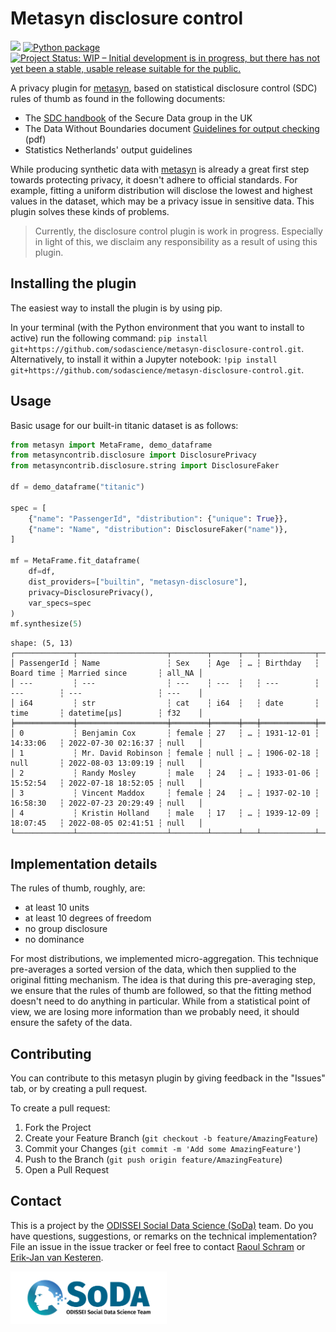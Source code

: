 # Metasyn disclosure control
[![](https://img.shields.io/badge/metasyn-plugin-blue?logo=python&logoColor=white)](https://github.com/sodascience/metasyn)
[![Python package](https://github.com/sodascience/metasyn-disclosure-control/actions/workflows/python-package.yml/badge.svg)](https://github.com/sodascience/metasyn-disclosure-control/actions/workflows/python-package.yml)
[![Project Status: WIP – Initial development is in progress, but there has not yet been a stable, usable release suitable for the public.](https://www.repostatus.org/badges/latest/wip.svg)](https://www.repostatus.org/#wip)

A privacy plugin for [metasyn](https://github.com/sodascience/metasyn), based on statistical disclosure control (SDC) rules of thumb as found in the following documents:

- The [SDC handbook](https://securedatagroup.org/guides-and-resources/sdc-handbook/) of the Secure Data group in the UK
- The Data Without Boundaries document [Guidelines for output checking](https://wayback.archive-it.org/12090/*/https:/cros-legacy.ec.europa.eu/system/files/dwb_standalone-document_output-checking-guidelines.pdf) (pdf)
- Statistics Netherlands' output guidelines

While producing synthetic data with [metasyn](https://github.com/sodascience/metasyn) is already a great first step towards protecting privacy, it doesn't adhere to official standards. For example, fitting a uniform distribution will disclose the lowest and highest values in the dataset, which may be a privacy issue in sensitive data. This plugin solves these kinds of problems.

> Currently, the disclosure control plugin is work in progress. Especially in light of this, we disclaim
any responsibility as a result of using this plugin. 

## Installing the plugin

The easiest way to install the plugin is by using pip. 

In your terminal (with the Python environment that you want to install to active) run the following command: ``pip install git+https://github.com/sodascience/metasyn-disclosure-control.git``. 
Alternatively, to install it within a Jupyter notebook: ``!pip install git+https://github.com/sodascience/metasyn-disclosure-control.git``.

## Usage

Basic usage for our built-in titanic dataset is as follows:

```py
from metasyn import MetaFrame, demo_dataframe
from metasyncontrib.disclosure import DisclosurePrivacy
from metasyncontrib.disclosure.string import DisclosureFaker

df = demo_dataframe("titanic")

spec = [
    {"name": "PassengerId", "distribution": {"unique": True}},
    {"name": "Name", "distribution": DisclosureFaker("name")},
]

mf = MetaFrame.fit_dataframe(
    df=df, 
    dist_providers=["builtin", "metasyn-disclosure"],
    privacy=DisclosurePrivacy(),
    var_specs=spec
)
mf.synthesize(5)
```

```
shape: (5, 13)
┌─────────────┬────────────────────┬────────┬──────┬───┬────────────┬────────────┬─────────────────────┬────────┐
│ PassengerId ┆ Name               ┆ Sex    ┆ Age  ┆ … ┆ Birthday   ┆ Board time ┆ Married since       ┆ all_NA │
│ ---         ┆ ---                ┆ ---    ┆ ---  ┆   ┆ ---        ┆ ---        ┆ ---                 ┆ ---    │
│ i64         ┆ str                ┆ cat    ┆ i64  ┆   ┆ date       ┆ time       ┆ datetime[μs]        ┆ f32    │
╞═════════════╪════════════════════╪════════╪══════╪═══╪════════════╪════════════╪═════════════════════╪════════╡
│ 0           ┆ Benjamin Cox       ┆ female ┆ 27   ┆ … ┆ 1931-12-01 ┆ 14:33:06   ┆ 2022-07-30 02:16:37 ┆ null   │
│ 1           ┆ Mr. David Robinson ┆ female ┆ null ┆ … ┆ 1906-02-18 ┆ null       ┆ 2022-08-03 13:09:19 ┆ null   │
│ 2           ┆ Randy Mosley       ┆ male   ┆ 24   ┆ … ┆ 1933-01-06 ┆ 15:52:54   ┆ 2022-07-18 18:52:05 ┆ null   │
│ 3           ┆ Vincent Maddox     ┆ female ┆ 24   ┆ … ┆ 1937-02-10 ┆ 16:58:30   ┆ 2022-07-23 20:29:49 ┆ null   │
│ 4           ┆ Kristin Holland    ┆ male   ┆ 17   ┆ … ┆ 1939-12-09 ┆ 18:07:45   ┆ 2022-08-05 02:41:51 ┆ null   │
└─────────────┴────────────────────┴────────┴──────┴───┴────────────┴────────────┴─────────────────────┴────────┘
```


## Implementation details
The rules of thumb, roughly, are: 

- at least 10 units
- at least 10 degrees of freedom
- no group disclosure
- no dominance

For most distributions, we implemented micro-aggregation. This technique pre-averages a sorted version of the data, which then supplied to the original fitting mechanism. The idea is that during this pre-averaging step, we ensure that the rules of thumb are followed, so that the fitting method doesn't need to do anything in particular. While from a statistical point of view, we are losing more information than we probably need, it should ensure the safety of the data. 



<!-- CONTRIBUTING -->
## Contributing
You can contribute to this metasyn plugin by giving feedback in the "Issues" tab, or by creating a pull request.

To create a pull request:
1. Fork the Project
2. Create your Feature Branch (`git checkout -b feature/AmazingFeature`)
3. Commit your Changes (`git commit -m 'Add some AmazingFeature'`)
4. Push to the Branch (`git push origin feature/AmazingFeature`)
5. Open a Pull Request


<!-- CONTACT -->
## Contact
This is a project by the [ODISSEI Social Data Science (SoDa)](https://odissei-data.nl/nl/soda/) team. Do you have questions, suggestions, or remarks on the technical implementation? File an issue in the issue tracker or feel free to contact [Raoul Schram](https://github.com/qubixes) or [Erik-Jan van Kesteren](https://github.com/vankesteren).

<img src="soda.png" alt="SoDa logo" width="250px"/> 
